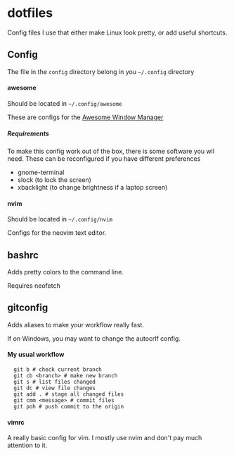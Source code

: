 # dotfiles

Config files I use that either make Linux look pretty, or add useful shortcuts.

## Config

The file in the `config` directory belong in you `~/.config` directory

#### awesome

Should be located in `~/.config/awesome`

These are configs for the [Awesome Window Manager](https://awesomewm.org/)

##### Requirements

To make this config work out of the box, there is some software you wil need. These can be reconfigured if you have different preferences

* gnome-terminal
* slock (to lock the screen)
* xbacklight (to change brightness if a laptop screen)

#### nvim

Should be located in `~/.config/nvim`

Configs for the neovim text editor.

## bashrc

Adds pretty colors to the command line.

Requires neofetch

## gitconfig

Adds aliases to make your workflow really fast.

If on Windows, you may want to change the autocrlf config.

#### My usual workflow

```
  git b # check current branch
  git cb <branch> # make new branch
  git s # list files changed
  git dc # view file changes
  git add . # stage all changed files
  git cmm <message> # commit files
  git poh # push commit to the origin
```

#### vimrc

A really basic config for vim. I mostly use nvim and don't pay much attention to it.

